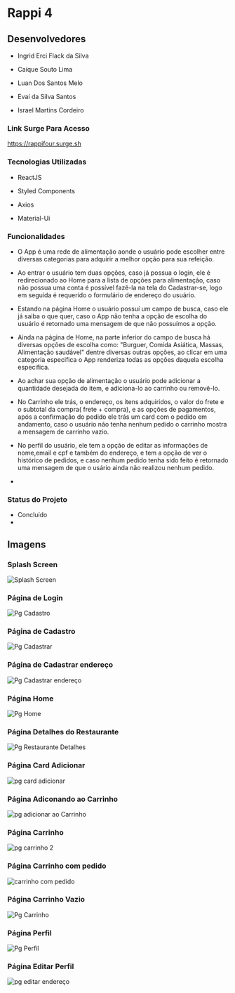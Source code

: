 # Rappi 4

## Desenvolvedores 

- Ingrid Erci Flack da Silva
 
- Caíque Souto Lima

- Luan Dos Santos Melo

- Evaí da Silva Santos

- Israel Martins Cordeiro


### Link Surge Para Acesso 

https://rappifour.surge.sh


### Tecnologias Utilizadas

- ReactJS
 
- Styled Components

- Axios
 
- Material-Ui


### Funcionalidades 
- O App é uma rede de alimentação aonde o usuário pode escolher entre diversas categorias para adquirir a melhor opção para sua refeição.

- Ao entrar o usuário tem duas opções, caso já possua o login, ele é redirecionado ao Home para a lista de opções para alimentação, caso não possua uma conta é possível fazê-la na tela do Cadastrar-se, logo em seguida é requerido o formulário de endereço do usuário.

- Estando na página Home o usuário possuí um campo de busca, caso ele já saiba o que quer, caso o App não tenha a opção de escolha do usuário é retornado uma mensagem de que não possuímos a opção.
 
- Ainda na página de Home, na parte inferior do campo de busca há diversas opções de escolha como: "Burguer, Comida Asiática, Massas, Alimentação saudável" dentre diversas outras opções, ao clicar em uma categoria especifica o App renderiza todas as opções daquela escolha especifica.

- Ao achar sua opção de alimentação o usuário pode adicionar a quantidade desejada do item, e adiciona-lo ao carrinho ou removê-lo.

- No Carrinho ele trás, o endereço, os itens adquiridos, o valor do frete e o subtotal da compra( frete + compra), e as opções de pagamentos, após a confirmação do pedido ele trás um card com o pedido em andamento, caso o usuário não tenha nenhum pedido o carrinho mostra a mensagem de carrinho vazio.

- No perfil do usuário, ele tem a opção de editar as informações de nome,email e cpf e também do endereço, e tem a opção de ver o histórico de pedidos, e caso nenhum pedido tenha sido feito é retornado uma mensagem de que o usário ainda não realizou nenhum pedido. 
- 


### Status do Projeto

- Concluído
- 

## Imagens 



### Splash Screen 



![Splash Screen](https://user-images.githubusercontent.com/85313042/132930180-d5e714ff-a504-4b7f-9ecd-b107849ab81d.png)




### Página de Login 




![Pg Cadastro](https://user-images.githubusercontent.com/85313042/132930238-9745a67b-9763-403e-b76e-62877f011554.png)




### Página de Cadastro 




![Pg Cadastrar](https://user-images.githubusercontent.com/85313042/132930252-75fec54e-c66f-4ba8-b5c1-4f8baef09f4d.png)




### Página de Cadastrar endereço




![Pg Cadastrar endereço](https://user-images.githubusercontent.com/85313042/132930261-84742b16-decf-4ea7-a3ff-229bd2a6550c.png)




### Página Home



![Pg Home](https://user-images.githubusercontent.com/85313042/132930284-189d47e5-d249-42c2-8be6-ba0bf0d6faeb.png)




### Página Detalhes do Restaurante



![Pg Restaurante Detalhes](https://user-images.githubusercontent.com/85313042/132930407-fadff5c5-7b8f-47c7-b23c-e61ca6c4221e.png)




### Página Card Adicionar 



![pg card adicionar](https://user-images.githubusercontent.com/85313042/132930578-2d3ccf53-ef73-40fe-a253-85809e7feb1a.png)




### Página Adiconando ao Carrinho



![pg adicionar ao Carrinho](https://user-images.githubusercontent.com/85313042/132930697-befe4559-6fd3-4385-95cb-bf697788627d.png)




### Página Carrinho 



![pg carrinho 2](https://user-images.githubusercontent.com/85313042/132930558-1f5084e7-3061-4c20-9039-182194a38128.png)




### Página Carrinho com pedido 



![carrinho com pedido](https://user-images.githubusercontent.com/85313042/132931312-117c4b35-ace6-4c32-b00e-29af90c65ecc.jpg)





### Página Carrinho Vazio 



![Pg Carrinho](https://user-images.githubusercontent.com/85313042/132930728-b7f0cd1c-c6c7-4d29-87cb-dab0acbbda6c.png)




### Página Perfil



![Pg Perfil](https://user-images.githubusercontent.com/85313042/132930779-5ff70bff-0ee1-4af1-8914-d6dc373b825c.png)




### Página Editar Perfil 



![pg editar endereço](https://user-images.githubusercontent.com/85313042/132930939-b7fe71e6-f15e-4a7b-a4af-4f86e247217e.png)












